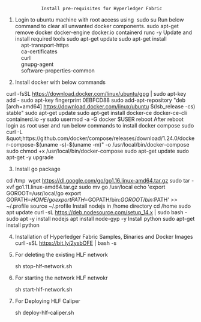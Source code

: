 ﻿                 Install pre-requisites for Hyperledger Fabric
					 
1. Login  to ubuntu machine with root access using 
      sudo su
      Run below command to clear all unwanted docker components.
     sudo apt-get remove docker docker-engine docker.io containerd runc -y
    Update and install required tools
      sudo apt-get update
      sudo apt-get install \
    apt-transport-https \
    ca-certificates \
    curl \
    gnupg-agent \
    software-properties-common

    
2. Install docker with below commands


curl -fsSL https://download.docker.com/linux/ubuntu/gpg | sudo apt-key add -
sudo apt-key fingerprint 0EBFCD88
sudo add-apt-repository &quot;deb [arch=amd64] https://download.docker.com/linux/ubuntu $(lsb_release -cs)
stable&quot;
sudo apt-get update
sudo apt-get install docker-ce docker-ce-cli containerd.io -y
sudo usermod -a -G docker $USER
reboot
After reboot login as root user and run below commands to install docker compose
sudo curl -L &quot;https://github.com/docker/compose/releases/download/1.24.0/docker-compose-$(uname -s)-$(uname -m)&quot;
-o /usr/local/bin/docker-compose
sudo chmod +x /usr/local/bin/docker-compose
sudo apt-get update
sudo apt-get -y upgrade

3. Install go package

cd /tmp 
wget https://dl.google.com/go/go1.16.linux-amd64.tar.gz
sudo tar -xvf go1.11.linux-amd64.tar.gz
sudo mv go /usr/local
echo &#39;export GOROOT=/usr/local/go
export GOPATH=$HOME/go
export PATH=$GOPATH/bin:$GOROOT/bin:$PATH&#39; &gt;&gt; ~/.profile
source ~/.profile
Install nodejs in /home directory
cd /home
sudo apt update
curl -sL https://deb.nodesource.com/setup_14.x | sudo bash -
sudo apt -y install nodejs
apt install node-gyp -y
Install python
sudo apt-get install python


4. Installation of Hyperledger Fabric Samples, Binaries and Docker Images
curl -sSL https://bit.ly/2ysbOFE | bash -s


5. For deleting the existing HLF network

      sh stop-hlf-network.sh


6. For starting the network HLF netwokr


      sh start-hlf-network.sh


7. For Deploying HLF Caliper 


      sh deploy-hlf-caliper.sh
